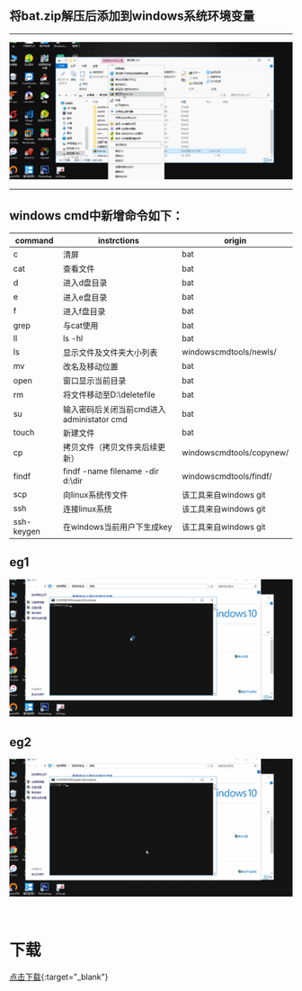 ## **将bat.zip解压后添加到windows系统环境变量**<br>
---
![use](https://github.com/qqzgqq/windowscmdtools/blob/master/use1.gif)

---
## **windows cmd中新增命令如下：**<br>
|command|instrctions|origin|
|----|---|---|
|c|清屏|bat|
|cat|查看文件|bat|
|d|进入d盘目录|bat|
|e|进入e盘目录|bat|
|f|进入f盘目录|bat|
|grep|与cat使用|bat|
|ll |ls -hl|bat|
|ls|显示文件及文件夹大小列表|windowscmdtools/newls/|
|mv |改名及移动位置|bat|
|open|窗口显示当前目录|bat|
|rm  |将文件移动至D:\deletefile|bat|
|su |输入密码后关闭当前cmd进入administator cmd|bat|
|touch|新建文件|bat|
|cp|拷贝文件（拷贝文件夹后续更新）|windowscmdtools/copynew/|
|findf|findf -name filename -dir d:\dir|windowscmdtools/findf/|
|scp|向linux系统传文件|该工具来自windows git
|ssh |连接linux系统|该工具来自windows git|
|ssh-keygen | 在windows当前用户下生成key|该工具来自windows git|

## **eg1**<br>
![eg1](https://github.com/qqzgqq/windowscmdtools/blob/master/eg1.gif)

## **eg2**<br>
![eg2](https://github.com/qqzgqq/windowscmdtools/blob/master/eg2.gif)

<br>

# **下载**<br>
[点击下载](https://github.com/qqzgqq/windowscmdtools/releases){:target="_blank"}